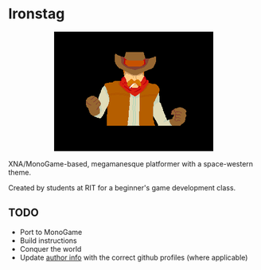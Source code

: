 Ironstag
========

<p align="center">
  <img src="https://raw.githubusercontent.com/RochesterIndiesAnonymous/Ironstag/master/Western%20Space/Content/Textures/Cutscenes/Intro7.png" />
</p>

XNA/MonoGame-based, megamanesque platformer with a space-western theme.

Created by students at RIT for a beginner's game development class.

## TODO

- Port to MonoGame
- Build instructions
- Conquer the world
- Update [author info](https://help.github.com/articles/changing-author-info) with the correct github profiles (where applicable)
